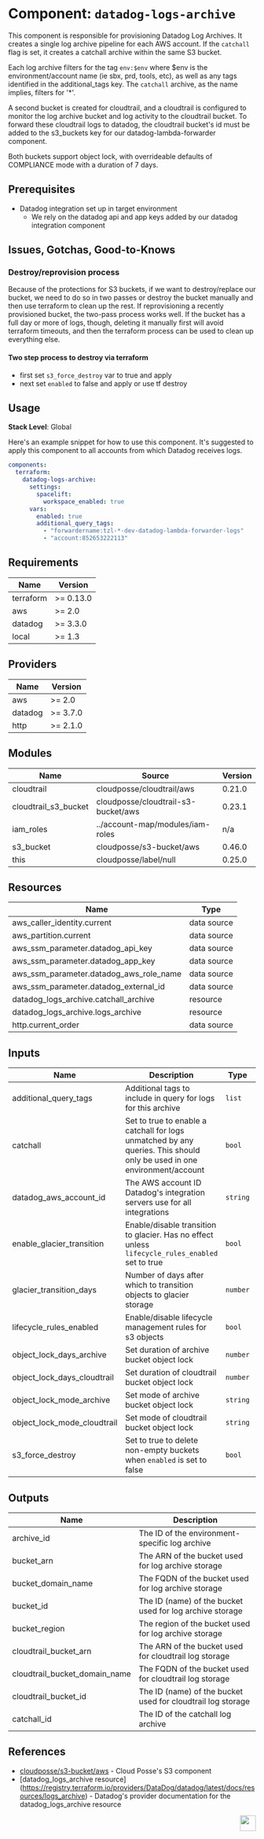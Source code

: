 # Component: `datadog-logs-archive`

This component is responsible for provisioning Datadog Log Archives. It creates a single log archive pipeline for each AWS account. If the `catchall` flag is set, it creates a catchall archive within the same S3 bucket. 

Each log archive filters for the tag `env:$env` where $env is the environment/account name (ie sbx, prd, tools, etc), as well as any tags identified in the additional_tags key. The `catchall` archive, as the name implies, filters for '*'.

A second bucket is created for cloudtrail, and a cloudtrail is configured to monitor the log archive bucket and log activity to the cloudtrail bucket. To forward these cloudtrail logs to datadog, the cloudtrail bucket's id must be added to the s3_buckets key for our datadog-lambda-forwarder component.

Both buckets support object lock, with overrideable defaults of COMPLIANCE mode with a duration of 7 days. 

## Prerequisites

* Datadog integration set up in target environment
  * We rely on the datadog api and app keys added by our datadog integration component

## Issues, Gotchas, Good-to-Knows

### Destroy/reprovision process

Because of the protections for S3 buckets, if we want to destroy/replace our bucket, we need to do so in two passes or destroy the bucket manually and then use terraform to clean up the rest. If reprovisioning a recently provisioned bucket, the two-pass process works well. If the bucket has a full day or more of logs, though, deleting it manually first will avoid terraform timeouts, and then the terraform process can be used to clean up everything else.

#### Two step process to destroy via terraform
* first set `s3_force_destroy` var to true and apply
* next set `enabled` to false and apply or use tf destroy
  
 
## Usage

**Stack Level**: Global

Here's an example snippet for how to use this component. It's suggested to apply this component to all accounts from which Datadog receives logs.

```yaml
components:
  terraform:
    datadog-logs-archive:
      settings:
        spacelift:
          workspace_enabled: true
      vars:
        enabled: true
        additional_query_tags:
          - "forwardername:tzl-*-dev-datadog-lambda-forwarder-logs"
          - "account:852653222113"

```

## Requirements

| Name | Version |
|------|---------|
| terraform | >= 0.13.0 |
| aws | >= 2.0 |
| datadog | >= 3.3.0 |
| local | >= 1.3 |

## Providers

| Name | Version |
|------|---------|
| aws | >= 2.0 |
| datadog | >= 3.7.0 |
| http | >= 2.1.0 |

## Modules

| Name | Source | Version |
|------|--------|---------|
| cloudtrail | cloudposse/cloudtrail/aws | 0.21.0 |
| cloudtrail_s3_bucket | cloudposse/cloudtrail-s3-bucket/aws | 0.23.1 |
| iam_roles | ../account-map/modules/iam-roles | n/a |
| s3_bucket | cloudposse/s3-bucket/aws | 0.46.0 |
| this | cloudposse/label/null | 0.25.0 |

## Resources

| Name | Type |
|------|------|
| aws_caller_identity.current | data source |
| aws_partition.current | data source |
| aws_ssm_parameter.datadog_api_key | data source |
| aws_ssm_parameter.datadog_app_key | data source |
| aws_ssm_parameter.datadog_aws_role_name | data source |
| aws_ssm_parameter.datadog_external_id | data source |
| datadog_logs_archive.catchall_archive | resource |
| datadog_logs_archive.logs_archive | resource |
| http.current_order | data source |

## Inputs

| Name | Description | Type | Default | Required |
|------|-------------|------|---------|----------|
| additional_query_tags | Additional tags to include in query for logs for this archive | `list` | [] | no |
| catchall | Set to true to enable a catchall for logs unmatched by any queries. This should only be used in one environment/account | `bool` | false | no |
| datadog_aws_account_id | The AWS account ID Datadog's integration servers use for all integrations | `string` | 464622532012 | no |
| enable_glacier_transition | Enable/disable transition to glacier. Has no effect unless `lifecycle_rules_enabled` set to true | `bool` | true | no |
| glacier_transition_days | Number of days after which to transition objects to glacier storage | `number` | 365 | no |
| lifecycle_rules_enabled | Enable/disable lifecycle management rules for s3 objects | `bool` | true | no |
| object_lock_days_archive | Set duration of archive bucket object lock | `number` | 7 | yes |
| object_lock_days_cloudtrail | Set duration of cloudtrail bucket object lock | `number` | 7 | yes |
| object_lock_mode_archive | Set mode of archive bucket object lock | `string` | COMPLIANCE | yes |
| object_lock_mode_cloudtrail | Set mode of cloudtrail bucket object lock | `string` | COMPLIANCE | yes |
| s3_force_destroy | Set to true to delete non-empty buckets when `enabled` is set to false | `bool` | false | for destroy only |


## Outputs

| Name | Description |
|------|-------------|
| archive_id | The ID of the environment-specific log archive |
| bucket_arn | The ARN of the bucket used for log archive storage |
| bucket_domain_name | The FQDN of the bucket used for log archive storage |
| bucket_id | The ID (name) of the bucket used for log archive storage |
| bucket_region | The region of the bucket used for log archive storage |
| cloudtrail_bucket_arn | The ARN of the bucket used for cloudtrail log storage |
| cloudtrail_bucket_domain_name | The FQDN of the bucket used for cloudtrail log storage |
| cloudtrail_bucket_id | The ID (name) of the bucket used for cloudtrail log storage |
| catchall_id | The ID of the catchall log archive |

## References

* [cloudposse/s3-bucket/aws](https://registry.terraform.io/modules/cloudposse/s3-bucket/aws/latest) - Cloud Posse's S3 component
* [datadog_logs_archive resource] (https://registry.terraform.io/providers/DataDog/datadog/latest/docs/resources/logs_archive) - Datadog's provider documentation for the datadog_logs_archive resource

[<img src="https://cloudposse.com/logo-300x69.svg" height="32" align="right"/>](https://cpco.io/component)
